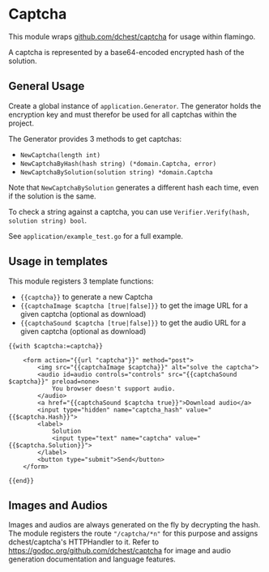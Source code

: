 # Captcha

This module wraps [github.com/dchest/captcha](https://github.com/dchest/captcha) for usage within flamingo.

A captcha is represented by a base64-encoded encrypted hash of the solution.

## General Usage

Create a global instance of `application.Generator`. The generator holds the encryption key
and must therefor be used for all captchas within the project.

The Generator provides 3 methods to get captchas:

 * `NewCaptcha(length int)`
 * `NewCaptchaByHash(hash string) (*domain.Captcha, error)`
 * `NewCaptchaBySolution(solution string) *domain.Captcha`
 
Note that `NewCaptchaBySolution` generates a different hash each time, even if the solution is the same.

To check a string against a captcha, you can use `Verifier.Verify(hash, solution string) bool`.

See `application/example_test.go` for a full example.

## Usage in templates

This module registers 3 template functions:

 * `{{captcha}}` to generate a new Captcha
 * `{{captchaImage $captcha [true|false]}}` to get the image URL for a given captcha (optional as download)
 * `{{captchaSound $captcha [true|false]}}` to get the audio URL for a given captcha (optional as download)
 
```gotemplate
{{with $captcha:=captcha}}

	<form action="{{url "captcha"}}" method="post">
		<img src="{{captchaImage $captcha}}" alt="solve the captcha">
		<audio id=audio controls="controls" src="{{captchaSound $captcha}}" preload=none>
			You browser doesn't support audio.
		</audio>
		<a href="{{captchaSound $captcha true}}">Download audio</a>
		<input type="hidden" name="captcha_hash" value="{{$captcha.Hash}}">
		<label>
			Solution
			<input type="text" name="captcha" value="{{$captcha.Solution}}">
		</label>
		<button type="submit">Send</button>
	</form>

{{end}}
```
 
## Images and Audios

Images and audios are always generated on the fly by decrypting the hash. 
The module registers the route `"/captcha/*n"` for this purpose and assigns dchest/captcha's HTTPHandler to it.
Refer to https://godoc.org/github.com/dchest/captcha for image and audio generation documentation and language features.
